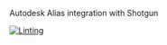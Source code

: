 Autodesk Alias integration with Shotgun

[![Linting](https://img.shields.io/badge/PEP8%20by-Hound%20CI-a873d1.svg)](https://houndci.com)
